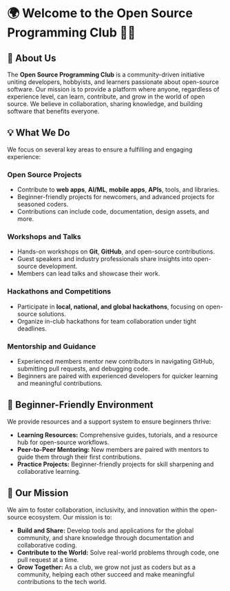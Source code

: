 # 🌍 Welcome to the Open Source Programming Club 👨‍💻

## 🚀 About Us  
The **Open Source Programming Club** is a community-driven initiative uniting developers, hobbyists, and learners passionate about open-source software. Our mission is to provide a platform where anyone, regardless of experience level, can learn, contribute, and grow in the world of open source. We believe in collaboration, sharing knowledge, and building software that benefits everyone.

## 💡 What We Do  
We focus on several key areas to ensure a fulfilling and engaging experience:

### Open Source Projects  
- Contribute to **web apps**, **AI/ML**, **mobile apps**, **APIs**, tools, and libraries.
- Beginner-friendly projects for newcomers, and advanced projects for seasoned coders.
- Contributions can include code, documentation, design assets, and more.

### Workshops and Talks  
- Hands-on workshops on **Git**, **GitHub**, and open-source contributions.
- Guest speakers and industry professionals share insights into open-source development.
- Members can lead talks and showcase their work.

### Hackathons and Competitions  
- Participate in **local, national, and global hackathons**, focusing on open-source solutions.
- Organize in-club hackathons for team collaboration under tight deadlines.

### Mentorship and Guidance  
- Experienced members mentor new contributors in navigating GitHub, submitting pull requests, and debugging code.
- Beginners are paired with experienced developers for quicker learning and meaningful contributions.

## 🌱 Beginner-Friendly Environment  
We provide resources and a support system to ensure beginners thrive:

- **Learning Resources:** Comprehensive guides, tutorials, and a resource hub for open-source workflows.
- **Peer-to-Peer Mentoring:** New members are paired with mentors to guide them through their first contributions.
- **Practice Projects:** Beginner-friendly projects for skill sharpening and collaborative learning.

## 🌟 Our Mission  
We aim to foster collaboration, inclusivity, and innovation within the open-source ecosystem. Our mission is to:

- **Build and Share:** Develop tools and applications for the global community, and share knowledge through documentation and collaborative coding.
- **Contribute to the World:** Solve real-world problems through code, one pull request at a time.
- **Grow Together:** As a club, we grow not just as coders but as a community, helping each other succeed and make meaningful contributions to the tech world.
